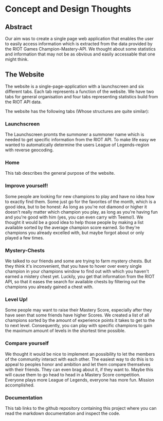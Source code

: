 # Concept and Design Thoughts
## Abstract
Our aim was to create a single page web application that enables the user to easily access information which is extracted from the data provided by the RIOT Games Champion-Mastery-API. We thought about some statistics and information that may not be as obvious and easily accessable that one might think.

## The Website
The website is a single-page-application with a launchscreen and six different tabs. Each tab represents a function of the website. We have two tabs for general organisation and four tabs representing statistics build from the RIOT API data.

The website has the following tabs (Whose structures are quite similar):


### Launchscreen
The Launchscreen promts the summoner a summoner name which is needed to get specific information from the RIOT API. To make life easy we wanted to automatically determine the users League of Legends-region with reverse geocoding.

### Home
This tab describes the general purpose of the website.

### Improve yourself!
Some people are looking for new champions to play and have no idea how to exactly find them. Some just go for the favorites of the month, which is a good idea, but to be honest: As long as you're not diamond or higher it doesn't really matter which champion you play, as long as you're having fun and you're good with him (yes, you can even carry with Teemo!). We thought it would be a good idea to help those people by making a list available sorted by the average champion score earned. So they're champions you already excelled with, but maybe forgot about or only played a few times.

### Mystery-Chests
We talked to our friends and some are trying to farm mystery chests. But they think it's inconvenient, that you have to hover over every single champion in your champions window to find out with which you haven't earned a mistery chest yet. Luckily, you get that information from the RIOT API, so that it eases the search for available chests by filtering out the champions you already gained a chest with.

### Level Up!
Some people may want to raise their Mastery Score, especially after they have seen that some friends have higher Scores. We created a list of all champions sorted by the amount of experience points it takes to get to the to next level. Consequently, you can play with specific champions to gain the maximum amount of levels in the shortest time possible.

### Compare yourself
We thought it would be nice to implement an possibility to let the members of the community interact with each other. The easiest way to do this is to appeal to peoples honor and ambition and let them compare themselves with their friends. They can even brag about it, if they want to. Maybe this will cause them to go head to head in a Mastery Score competition. Everyone plays more League of Legends, everyone has more fun. Mission accomplished.

### Documentation
This tab links to the github repository containing this project where you can read the markdown documentation and inspect the code.
